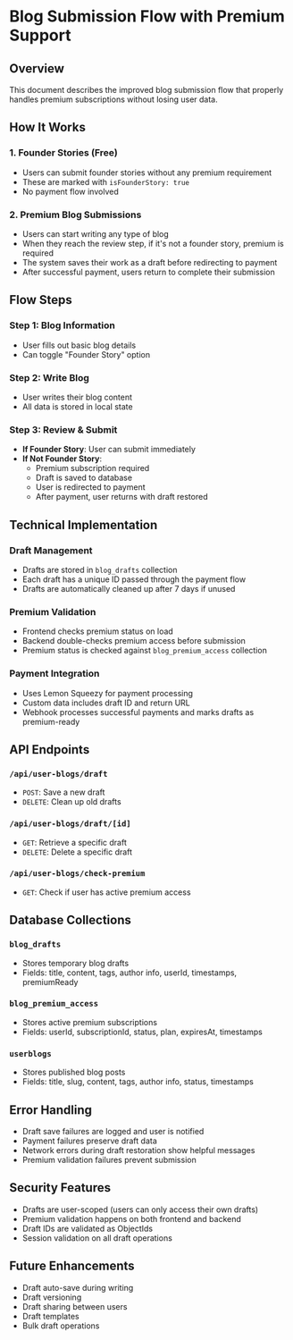 # Blog Submission Flow with Premium Support

## Overview
This document describes the improved blog submission flow that properly handles premium subscriptions without losing user data.

## How It Works

### 1. Founder Stories (Free)
- Users can submit founder stories without any premium requirement
- These are marked with `isFounderStory: true`
- No payment flow involved

### 2. Premium Blog Submissions
- Users can start writing any type of blog
- When they reach the review step, if it's not a founder story, premium is required
- The system saves their work as a draft before redirecting to payment
- After successful payment, users return to complete their submission

## Flow Steps

### Step 1: Blog Information
- User fills out basic blog details
- Can toggle "Founder Story" option

### Step 2: Write Blog
- User writes their blog content
- All data is stored in local state

### Step 3: Review & Submit
- **If Founder Story**: User can submit immediately
- **If Not Founder Story**: 
  - Premium subscription required
  - Draft is saved to database
  - User is redirected to payment
  - After payment, user returns with draft restored

## Technical Implementation

### Draft Management
- Drafts are stored in `blog_drafts` collection
- Each draft has a unique ID passed through the payment flow
- Drafts are automatically cleaned up after 7 days if unused

### Premium Validation
- Frontend checks premium status on load
- Backend double-checks premium access before submission
- Premium status is checked against `blog_premium_access` collection

### Payment Integration
- Uses Lemon Squeezy for payment processing
- Custom data includes draft ID and return URL
- Webhook processes successful payments and marks drafts as premium-ready

## API Endpoints

### `/api/user-blogs/draft`
- `POST`: Save a new draft
- `DELETE`: Clean up old drafts

### `/api/user-blogs/draft/[id]`
- `GET`: Retrieve a specific draft
- `DELETE`: Delete a specific draft

### `/api/user-blogs/check-premium`
- `GET`: Check if user has active premium access

## Database Collections

### `blog_drafts`
- Stores temporary blog drafts
- Fields: title, content, tags, author info, userId, timestamps, premiumReady

### `blog_premium_access`
- Stores active premium subscriptions
- Fields: userId, subscriptionId, status, plan, expiresAt, timestamps

### `userblogs`
- Stores published blog posts
- Fields: title, slug, content, tags, author info, status, timestamps

## Error Handling

- Draft save failures are logged and user is notified
- Payment failures preserve draft data
- Network errors during draft restoration show helpful messages
- Premium validation failures prevent submission

## Security Features

- Drafts are user-scoped (users can only access their own drafts)
- Premium validation happens on both frontend and backend
- Draft IDs are validated as ObjectIds
- Session validation on all draft operations

## Future Enhancements

- Draft auto-save during writing
- Draft versioning
- Draft sharing between users
- Draft templates
- Bulk draft operations 